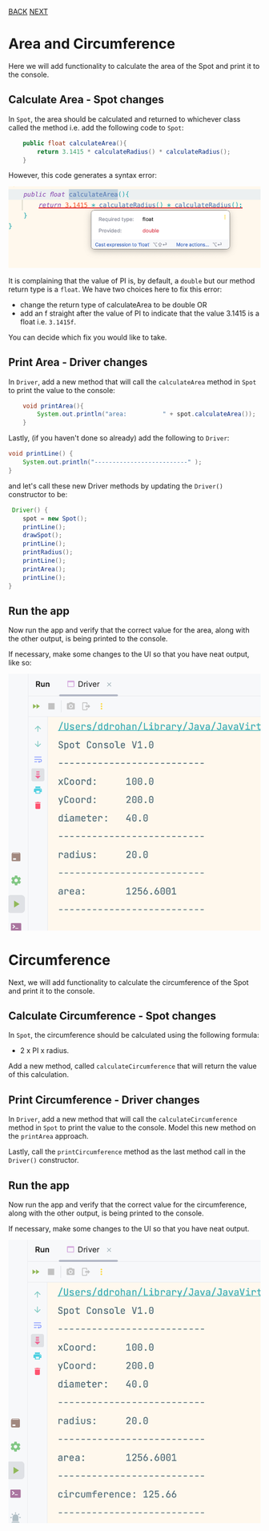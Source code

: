 [BACK](/topics/topic07/lab07/05.html) [NEXT](/topics/topic07/lab07/07.html)

# Area and Circumference

Here we will add  functionality to calculate the area of the Spot and print it to the console.


## Calculate Area - Spot changes

In `Spot`, the area should be calculated and returned to whichever class called the method i.e. add the following code to `Spot`:

~~~java
    public float calculateArea(){
        return 3.1415 * calculateRadius() * calculateRadius();
    }
~~~

However, this code generates a syntax error:

![](./img/19.png)

It is complaining that the value of PI is, by default, a `double` but our method return type is a `float`.  We have two choices here to fix this error:
- change the return type of calculateArea to be double OR
- add an f straight after the value of PI to indicate that the value 3.1415 is a float i.e. `3.1415f`.

You can decide which fix you would like to take.


## Print Area - Driver changes

In `Driver`, add a new method that will call the `calculateArea` method in `Spot` to print the value to the console:

~~~java
    void printArea(){
        System.out.println("area:          " + spot.calculateArea());
    }
~~~

Lastly, (if you haven't done so already) add the following to `Driver`:

~~~java
void printLine() {  
    System.out.println("--------------------------" );  
}
~~~

and let's call these new Driver methods by updating the `Driver()` constructor to be:

~~~java
 Driver() {  
    spot = new Spot();  
    printLine();  
    drawSpot();  
    printLine();  
    printRadius();  
    printLine();  
    printArea();  
    printLine();  
}
~~~

## Run the app

Now run the app and verify that the correct value for the area, along with the other output, is being printed to the console.

If necessary, make some changes to the UI so that you have neat output, like so:

![](./img/19a.png)


# Circumference

Next, we will add functionality to calculate the circumference of the Spot and print it to the console.


## Calculate Circumference - Spot changes

In `Spot`, the circumference should be calculated using the following formula:

- 2 x PI x radius.

Add a new method, called `calculateCircumference` that will return the value of this calculation. 


## Print Circumference - Driver changes

In `Driver`, add a new method that will call the `calculateCircumference` method in `Spot` to print the value to the console.  Model this new method on the `printArea` approach.

Lastly, call the `printCircumference` method as the last method call in the `Driver()` constructor.


## Run the app

Now run the app and verify that the correct value for the circumference, along with the other output, is being printed to the console.

If necessary, make some changes to the UI so that you have neat output.

![](./img/19b.png)